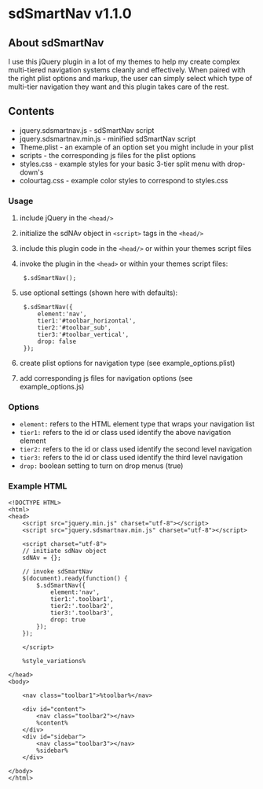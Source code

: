 # sdSmartNav v1.1.0 #

## About sdSmartNav ##

I use this jQuery plugin in a lot of my themes to help my create complex multi-tiered navigation systems cleanly and effectively. When paired with the right plist options and markup, the user can simply select which type of multi-tier navigation they want and this plugin takes care of the rest.

## Contents ##

* jquery.sdsmartnav.js - sdSmartNav script
* jquery.sdsmartnav.min.js - minified sdSmartNav script
* Theme.plist - an example of an option set you might include in your plist
* scripts - the corresponding js files for the plist options
* styles.css - example styles for your basic 3-tier split menu with drop-down's
* colourtag.css - example color styles to correspond to styles.css

### Usage ###

1. include jQuery in the `<head/>`
2. initialize the sdNAv object in `<script>` tags in the `<head/>`
3. include this plugin code in the `<head/>` or within your themes script files
4. invoke the plugin in the `<head>` or within your themes script files:
	
		$.sdSmartNav();
		
5. use optional settings (shown here with defaults):

		$.sdSmartNav({
			element:'nav',
			tier1:'#toolbar_horizontal',
	        tier2:'#toolbar_sub',
	        tier3:'#toolbar_vertical',
			drop: false
		});
		
6. create plist options for navigation type (see example_options.plist)
7. add corresponding js files for navigation options (see example_options.js)

### Options ###

* `element:` refers to the HTML element type that wraps your navigation list
* `tier1:` refers to the id or class used identify the above navigation element
* `tier2:` refers to the id or class used identify the second level navigation
* `tier3:` refers to the id or class used identify the third level navigation
* `drop:` boolean setting to turn on drop menus (true)

### Example HTML ###
	
	<!DOCTYPE HTML>
	<html>
	<head>
		<script src="jquery.min.js" charset="utf-8"></script>
		<script src="jquery.sdsmartnav.min.js" charset="utf-8"></script>
		
		<script charset="utf-8">
		// initiate sdNav object
		sdNAv = {};
		
		// invoke sdSmartNav
		$(document).ready(function() {
			$.sdSmartNav({
				element:'nav',
				tier1:'.toolbar1',
				tier2:'.toolbar2',
				tier3:'.toolbar3',
				drop: true
			});
		});

		</script>
		
		%style_variations%

	</head>
	<body>
	
		<nav class="toolbar1">%toolbar%</nav>
		
		<div id="content">
			<nav class="toolbar2"></nav>
			%content%
		</div>
		<div id="sidebar">
			<nav class="toolbar3"></nav>
			%sidebar%
		</div>

	</body>
	</html>